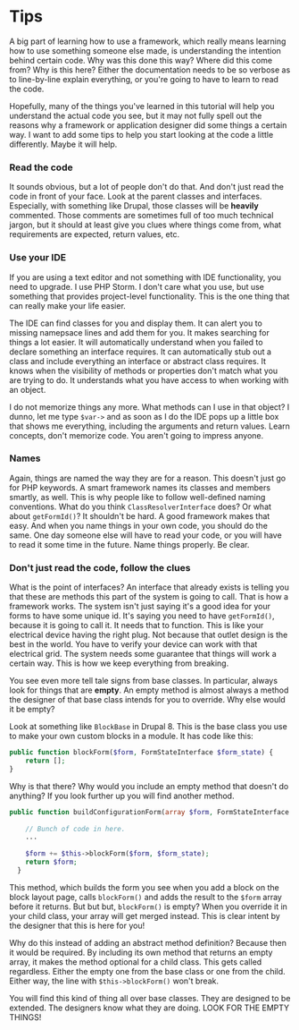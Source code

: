 # Tips

A big part of learning how to use a framework, which really means learning how to use something someone else 
made, is understanding the intention behind certain code. Why was this done this way? Where did this come from? 
Why is this here? Either the documentation needs to be so verbose as to line-by-line explain everything, or you're going 
to have to learn to read the code.

Hopefully, many of the things you've learned in this tutorial will help you understand the actual code you see, but it 
may not fully spell out the reasons why a framework or application designer did some things a certain way. I want to add 
some tips to help you start looking at the code a little differently. Maybe it will help.

### Read the code

It sounds obvious, but a lot of people don't do that. And don't just read the code in front of your face. Look at the 
parent classes and interfaces. Especially, with something like Drupal, those classes will be **heavily** commented. 
Those comments are sometimes full of too much technical jargon, but it should at least give you clues where things come 
from, what requirements are expected, return values, etc.

### Use your IDE

If you are using a text editor and not something with IDE functionality, you need to upgrade. I use PHP Storm. I don't 
care what you use, but use something that provides project-level functionality. This is the one thing that can really 
make your life easier.

The IDE can find classes for you and display them. It can alert you to missing namepsace lines and add them for you. It 
makes searching for things a lot easier. It will automatically understand when you failed to declare something an 
interface requires. It can automatically stub out a class and include everything an interface or abstract class 
requires. It knows when the visibility of methods or properties don't match what you are trying to do. It understands 
what you have access to when working with an object. 

I do not memorize things any more. What methods can I use in that object? I dunno, let me type `$var->` and as soon as I do 
the IDE pops up a little box that shows me everything, including the arguments and return values. Learn concepts, don't 
memorize code. You aren't going to impress anyone.

### Names

Again, things are named the way they are for a reason. This doesn't just go for PHP keywords. A smart framework names its 
classes and members smartly, as well. This is why people like to follow well-defined naming conventions. What do 
you think `ClassResolverInterface` does? Or what about `getFormId()`? It shouldn't be hard. A good framework makes 
that easy. And when you name things in your own code, you should do the same. One day someone else will have to read 
your code, or you will have to read it some time in the future. Name things properly. Be clear.

### Don't just read the code, follow the clues

What is the point of interfaces? An interface that already exists is telling you that these are methods this part of 
the system is going to call. That is how a framework works. The system isn't just saying it's a good idea for your 
forms to have some unique id. It's saying you need to have `getFormId()`, because it is going to call it. It needs that 
to function. This is like your electrical device having the right plug. Not because that outlet design is the best in 
the world. You have to verify your device can work with that electrical grid. The system needs some guarantee that 
things will work a certain way. This is how we keep everything from breaking.

You see even more tell tale signs from base classes. In particular, always look for things that are **empty**. An empty 
method is almost always a method the designer of that base class intends for you to override. Why else would it be empty?

Look at something like `BlockBase` in Drupal 8. This is the base class you use to make your own custom blocks in a 
module. It has code like this:

```php
public function blockForm($form, FormStateInterface $form_state) {
    return [];
}
```

Why is that there? Why would you include an empty method that doesn't do anything? If you look further up you will find 
another method.

```php
public function buildConfigurationForm(array $form, FormStateInterface $form_state) {
    
    // Bunch of code in here.
    ...
    
    $form += $this->blockForm($form, $form_state);
    return $form;
  }
```

This method, which builds the form you see when you add a block on the block layout page, calls `blockForm()` and adds 
the result to the `$form` array before it returns. But but but, `blockForm()` is empty? When you override it in your 
child class, your array will get merged instead. This is clear intent by the designer that this is here for you!

Why do this instead of adding an abstract method definition? Because then it would be required. By including its 
own method that returns an empty array, it makes the method optional for a child class. This gets called regardless. 
Either the empty one from the base class or one from the child. Either way, the line with `$this->blockForm()` won't 
break.

You will find this kind of thing all over base classes. They are designed to be extended. The designers know what they 
are doing. LOOK FOR THE EMPTY THINGS!